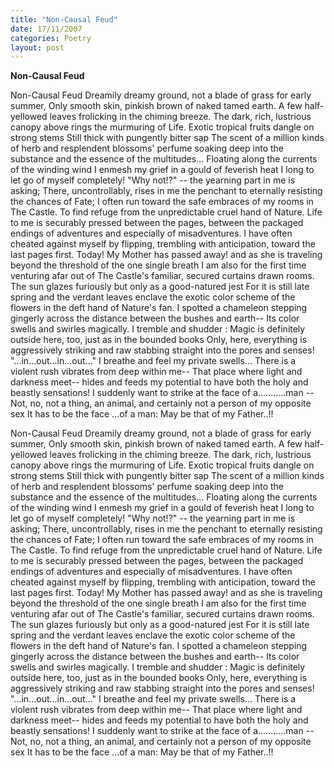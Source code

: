```yaml
---
title: "Non-Causal Feud"
date: 17/11/2007
categories: Poetry
layout: post
---
```


**Non-Causal Feud**

Non-Causal Feud
Dreamily dreamy ground,
not a blade of grass
for early summer,
Only smooth skin, pinkish brown of
naked tamed earth.
A few half-yellowed leaves
frolicking in the
chiming breeze.
The dark, rich, lustrious canopy above
rings the murmuring of Life.
Exotic tropical fruits dangle on strong stems
Still thick with pungently bitter sạp
The scent of a million kinds of herb
and resplendent blossoms' perfume
soaking deep into the substance
and the essence of the multitudes...
Floating along the currents of the winding wind
I enmesh my grief in a gould of feverish heat
I long to
let go of myself
completely!
"Why not!?" -- the yearning part in me is asking;
There, uncontrollably, rises in me the penchant to
eternally resisting the chances of Fate;
I often run toward the safe
embraces of my rooms
in The Castle.
To find refuge from the unpredictable cruel hand
of Nature.
Life to me is securably pressed
between the pages, between
the packaged endings of adventures
and especially of misadventures.
I have often cheated against myself by
flipping, trembling with anticipation,
toward the last pages first.
Today!  My
Mother has passed away!
    and as she is traveling
    beyond the threshold
    of the one single breath
I am also for the first time
    venturing afar out of
    The Castle's familiar, secured
    curtains drawn rooms.
The sun glazes furiously
but only as a good-natured jest
For it is still late spring and the
verdant leaves enclave the
exotic color scheme of the flowers in
the deft hand of Nature's fan.
I spotted a chameleon
stepping gingerly across the distance
between the bushes and earth--
Its color swells and swirles magically.
I tremble and shudder
: Magic is definitely outside here, too,
just as in the bounded books
Only, here, everything is aggressively striking and raw
stabbing straight into the pores and senses!
"...in...out...in...out..."
    I breathe
    and feel my private swells...
There is a violent rush vibrates
    from deep within me--
That place where light and darkness meet--
hides and feeds my
potential
to have both
the holy and beastly
sensations!
I suddenly want to strike at
     the face
of a...........man
--Not, no, not
a thing, an animal, and certainly not
a person of my opposite sex
     It has to be
     the face
     ...of a man:
May be that of
my Father..!!

Non-Causal Feud
Dreamily dreamy ground,
not a blade of grass
for early summer,
Only smooth skin, pinkish brown of
naked tamed earth.
A few half-yellowed leaves
frolicking in the
chiming breeze.
The dark, rich, lustrious canopy above
rings the murmuring of Life.
Exotic tropical fruits dangle on strong stems
Still thick with pungently bitter sạp
The scent of a million kinds of herb
and resplendent blossoms' perfume
soaking deep into the substance
and the essence of the multitudes...
Floating along the currents of the winding wind
I enmesh my grief in a gould of feverish heat
I long to
let go of myself
completely!
"Why not!?" -- the yearning part in me is asking;
There, uncontrollably, rises in me the penchant to
eternally resisting the chances of Fate;
I often run toward the safe
embraces of my rooms
in The Castle.
To find refuge from the unpredictable cruel hand
of Nature.
Life to me is securably pressed
between the pages, between
the packaged endings of adventures
and especially of misadventures.
I have often cheated against myself by
flipping, trembling with anticipation,
toward the last pages first.
Today!  My
Mother has passed away!
    and as she is traveling
    beyond the threshold
    of the one single breath
I am also for the first time
    venturing afar out of
    The Castle's familiar, secured
    curtains drawn rooms.
The sun glazes furiously
but only as a good-natured jest
For it is still late spring and the
verdant leaves enclave the
exotic color scheme of the flowers in
the deft hand of Nature's fan.
I spotted a chameleon
stepping gingerly across the distance
between the bushes and earth--
Its color swells and swirles magically.
I tremble and shudder
: Magic is definitely outside here, too,
just as in the bounded books
Only, here, everything is aggressively striking and raw
stabbing straight into the pores and senses!
"...in...out...in...out..."
    I breathe
    and feel my private swells...
There is a violent rush vibrates
    from deep within me--
That place where light and darkness meet--
hides and feeds my
potential
to have both
the holy and beastly
sensations!
I suddenly want to strike at
     the face
of a...........man
--Not, no, not
a thing, an animal, and certainly not
a person of my opposite sex
     It has to be
     the face
     ...of a man:
May be that of
my Father..!!
